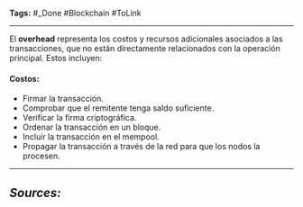 **Tags:** #_Done 
#Blockchain  #ToLink 
- - -
El **overhead** representa los costos y recursos adicionales asociados a las transacciones, que no están directamente relacionados con la operación principal. Estos incluyen:
#### **Costos:**
- Firmar la transacción.
- Comprobar que el remitente tenga saldo suficiente.
- Verificar la firma criptográfica.
- Ordenar la transacción en un bloque.
- Incluir la transacción en el mempool.
- Propagar la transacción a través de la red para que los nodos la procesen.

- - - 
## ***Sources:***